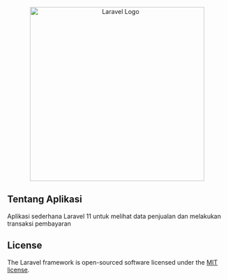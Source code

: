 <p align="center"><a href="https://laravel.com" target="_blank"><img src="https://raw.githubusercontent.com/laravel/art/master/logo-lockup/5%20SVG/2%20CMYK/1%20Full%20Color/laravel-logolockup-cmyk-red.svg" width="400" alt="Laravel Logo"></a></p>

## Tentang Aplikasi
Aplikasi sederhana Laravel 11 untuk melihat data penjualan dan melakukan transaksi pembayaran

## License

The Laravel framework is open-sourced software licensed under the [MIT license](https://opensource.org/licenses/MIT).
